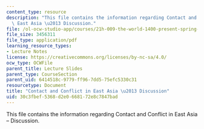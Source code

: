 ```yaml
---
content_type: resource
description: "This file contains the information regarding Contact and Conflict in\
  \ East Asia \u2013 Discussion."
file: /ol-ocw-studio-app/courses/21h-009-the-world-1400-present-spring-2014/30c3fbef5368d2e0668172e8c7847bad_MIT21H_009S14_Lec_6.pdf
file_size: 3456311
file_type: application/pdf
learning_resource_types:
- Lecture Notes
license: https://creativecommons.org/licenses/by-nc-sa/4.0/
ocw_type: OCWFile
parent_title: Lecture Slides
parent_type: CourseSection
parent_uid: 6414518c-9779-ff96-7dd5-75efc5330c31
resourcetype: Document
title: "Contact and Conflict in East Asia \u2013 Discussion"
uid: 30c3fbef-5368-d2e0-6681-72e8c7847bad
---
```

This file contains the information regarding Contact and Conflict in East Asia – Discussion.